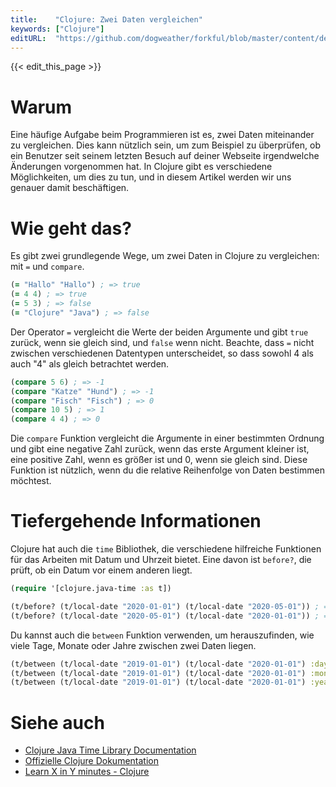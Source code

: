 ```yaml
---
title:    "Clojure: Zwei Daten vergleichen"
keywords: ["Clojure"]
editURL:  "https://github.com/dogweather/forkful/blob/master/content/de/clojure/comparing-two-dates.md"
---
```


{{< edit_this_page >}}

# Warum

Eine häufige Aufgabe beim Programmieren ist es, zwei Daten miteinander zu vergleichen. Dies kann nützlich sein, um zum Beispiel zu überprüfen, ob ein Benutzer seit seinem letzten Besuch auf deiner Webseite irgendwelche Änderungen vorgenommen hat. In Clojure gibt es verschiedene Möglichkeiten, um dies zu tun, und in diesem Artikel werden wir uns genauer damit beschäftigen.

# Wie geht das?

Es gibt zwei grundlegende Wege, um zwei Daten in Clojure zu vergleichen: mit `=` und `compare`.

```Clojure
(= "Hallo" "Hallo") ; => true
(= 4 4) ; => true
(= 5 3) ; => false
(= "Clojure" "Java") ; => false
```

Der Operator `=` vergleicht die Werte der beiden Argumente und gibt `true` zurück, wenn sie gleich sind, und `false` wenn nicht. Beachte, dass `=` nicht zwischen verschiedenen Datentypen unterscheidet, so dass sowohl 4 als auch "4" als gleich betrachtet werden.

```Clojure
(compare 5 6) ; => -1
(compare "Katze" "Hund") ; => -1
(compare "Fisch" "Fisch") ; => 0
(compare 10 5) ; => 1
(compare 4 4) ; => 0
```

Die `compare` Funktion vergleicht die Argumente in einer bestimmten Ordnung und gibt eine negative Zahl zurück, wenn das erste Argument kleiner ist, eine positive Zahl, wenn es größer ist und 0, wenn sie gleich sind. Diese Funktion ist nützlich, wenn du die relative Reihenfolge von Daten bestimmen möchtest.

# Tiefergehende Informationen

Clojure hat auch die `time` Bibliothek, die verschiedene hilfreiche Funktionen für das Arbeiten mit Datum und Uhrzeit bietet. Eine davon ist `before?`, die prüft, ob ein Datum vor einem anderen liegt.

```Clojure
(require '[clojure.java-time :as t])

(t/before? (t/local-date "2020-01-01") (t/local-date "2020-05-01")) ; => true
(t/before? (t/local-date "2020-05-01") (t/local-date "2020-01-01")) ; => false
```

Du kannst auch die `between` Funktion verwenden, um herauszufinden, wie viele Tage, Monate oder Jahre zwischen zwei Daten liegen.

```Clojure
(t/between (t/local-date "2019-01-01") (t/local-date "2020-01-01") :days) ; => 365
(t/between (t/local-date "2019-01-01") (t/local-date "2020-01-01") :months) ; => 12
(t/between (t/local-date "2019-01-01") (t/local-date "2020-01-01") :years) ; => 1
```

# Siehe auch

- [Clojure Java Time Library Documentation](https://cljdoc.org/d/java-time/java-time/0.3.2/doc/readme)
- [Offizielle Clojure Dokumentation](https://clojure.org/documentation)
- [Learn X in Y minutes - Clojure](https://learnxinyminutes.com/docs/clojure/)